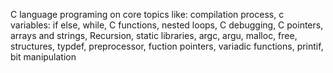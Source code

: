 C language programing on core topics like: compilation process, c variables: if else, while, C functions, nested loops, C debugging, C pointers, arrays and strings, Recursion, static libraries, argc, argu, malloc, free, structures, typdef, preprocessor, fuction pointers, variadic functions, printif, bit manipulation
